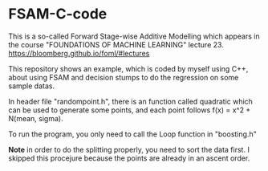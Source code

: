 # FSAM-C-code
This is a so-called Forward Stage-wise Additive Modelling which appears in the course "FOUNDATIONS OF MACHINE LEARNING" lecture 23.
https://bloomberg.github.io/foml/#lectures

This repository shows an example, which is coded by myself using C++, about using FSAM and decision stumps to do the regression on some sample datas.

In header file "randompoint.h", there is an function called quadratic which can be used to generate some points, and each point follows f(x) = x^2 + N(mean, sigma).

To run the program, you only need to call the Loop function in "boosting.h"

**Note** in order to do the splitting properly, you need to sort the data first. I skipped this procejure because the points are already in an ascent order.
